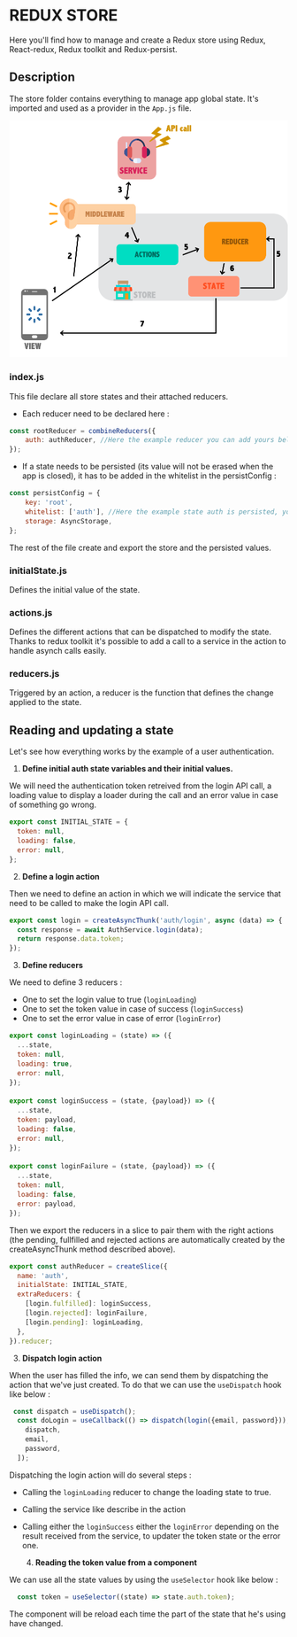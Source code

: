 # REDUX STORE

Here you'll find how to manage and create a Redux store using Redux, React-redux, Redux toolkit and Redux-persist.

## Description

The store folder contains everything to manage app global state. It's imported and used as a provider in the `App.js` file.

![Redux flow](../Assets/redux-flow.png)

### index.js

This file declare all store states and their attached reducers. 

- Each reducer need to be declared here : 
```javascript
const rootReducer = combineReducers({
    auth: authReducer, //Here the example reducer you can add yours below
});
```

- If a state needs to be persisted (its value will not be erased when the app is closed), it has to be added in the whitelist in the persistConfig : 
```javascript
const persistConfig = {
    key: 'root',
    whitelist: ['auth'], //Here the example state auth is persisted, you can add yours in this list
    storage: AsyncStorage,
};
```
The rest of the file create and export the store and the persisted values.

### initialState.js

Defines the initial value of the state.

### actions.js

Defines the different actions that can be dispatched to modify the state. 
Thanks to redux toolkit it's possible to add a call to a service in the action to handle asynch calls easily.

### reducers.js

Triggered by an action, a reducer is the function that defines the change applied to the state. 

## Reading and updating a state

Let's see how everything works by the example of a user authentication. 

1. **Define initial auth state variables and their initial values.**

We will need the authentication token retreived from the login API call,
  a loading value to display a loader during the call and an error value in
  case of something go wrong.
```javascript
export const INITIAL_STATE = {
  token: null,
  loading: false,
  error: null,
};

```

2. **Define a login action**

Then we need to define an action in which we will indicate the service
   that need to be called to make the login API call.
```javascript
export const login = createAsyncThunk('auth/login', async (data) => {
  const response = await AuthService.login(data);
  return response.data.token;
});
```

3. **Define reducers**

We need to define 3 reducers : 
- One to set the login value to true (`loginLoading`)
- One to set the token value in case of success (`loginSuccess`)
- One to set the error value in case of error (`loginError`)

```javascript
export const loginLoading = (state) => ({
  ...state,
  token: null,
  loading: true,
  error: null,
});

export const loginSuccess = (state, {payload}) => ({
  ...state,
  token: payload,
  loading: false,
  error: null,
});

export const loginFailure = (state, {payload}) => ({
  ...state,
  token: null,
  loading: false,
  error: payload,
});
```

Then we export the reducers in a slice to pair them with the right actions (the pending, fullfilled and rejected actions are automatically
created by the createAsyncThunk method described above).

```javascript
export const authReducer = createSlice({
  name: 'auth',
  initialState: INITIAL_STATE,
  extraReducers: {
    [login.fulfilled]: loginSuccess,
    [login.rejected]: loginFailure,
    [login.pending]: loginLoading,
  },
}).reducer;
```
 
3. **Dispatch login action**
   
When the user has filled the info, we can send them by dispatching 
the action that we've just created. To do that we can use the `useDispatch` hook like below :
```javascript
 const dispatch = useDispatch();
  const doLogin = useCallback(() => dispatch(login({email, password})), [
    dispatch,
    email,
    password,
  ]);
```
Dispatching the login action will do several steps : 
- Calling the `loginLoading` reducer to change the loading state to true.
- Calling the service like describe in the action
- Calling either the `loginSuccess` either the `loginError` depending on the result received from the service, to updater the 
token state or the error one.
  

  4. **Reading the token value from a component**

We can use all the state values by using the `useSelector` hook like below :
```javascript
  const token = useSelector((state) => state.auth.token);
```
The component will be reload each time the part of the state that he's using have changed.
